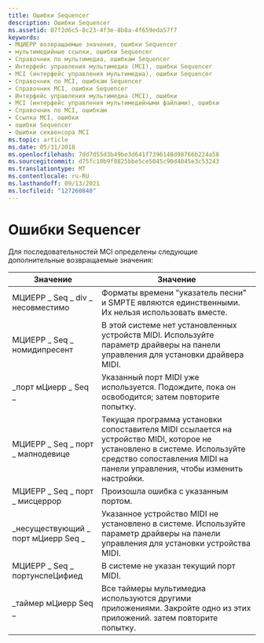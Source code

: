 ```yaml
---
title: Ошибки Sequencer
description: Ошибки Sequencer
ms.assetid: 07f2d6c5-8c23-4f3e-8b8a-4f659eda57f7
keywords:
- МЦИЕРР возвращаемые значения, ошибки Sequencer
- мультимедийные ссылки, ошибки Sequencer
- Справочник по мультимедиа, ошибкам Sequencer
- Интерфейс управления мультимедиа (MCI), ошибки Sequencer
- MCI (интерфейс управления мультимедиа), ошибки Sequencer
- Справочник по MCI, ошибкам Sequencer
- Справочник MCI, ошибки Sequencer
- Интерфейс управления мультимедиа (MCI), ошибки
- MCI (интерфейс управления мультимедийными файлами), ошибки
- Справочник по MCI, ошибкам
- Ссылка MCI, ошибки
- ошибки Sequencer
- Ошибки секвенсора MCI
ms.topic: article
ms.date: 05/31/2018
ms.openlocfilehash: 7dd7d55d3b49be3d641f7396148d98766b224a58
ms.sourcegitcommit: d75fc10b9f0825bbe5ce5045c90d4045e3c53243
ms.translationtype: MT
ms.contentlocale: ru-RU
ms.lasthandoff: 09/13/2021
ms.locfileid: "127260848"
---
```

# <a name="sequencer-errors"></a>Ошибки Sequencer

Для последовательностей MCI определены следующие дополнительные возвращаемые значения:



| Значение                          | Значение                                                                                                                                                  |
|--------------------------------|----------------------------------------------------------------------------------------------------------------------------------------------------------|
| МЦИЕРР \_ Seq \_ div \_ несовместимо | Форматы времени "указатель песни" и SMPTE являются единственными. Их нельзя использовать вместе.                                                              |
| МЦИЕРР \_ Seq \_ номидипресент     | В этой системе нет установленных устройств MIDI. Используйте параметр драйверы на панели управления для установки драйвера MIDI.                                       |
| \_порт мЦиерр \_ Seq \_       | Указанный порт MIDI уже используется. Подождите, пока он освободится; затем повторите попытку.                                                                       |
| МЦИЕРР \_ Seq \_ порт \_ мапнодевице | Текущая программа установки сопоставителя MIDI ссылается на устройство MIDI, которое не установлено в системе. Используйте средство сопоставления MIDI на панели управления, чтобы изменить настройки. |
| МЦИЕРР \_ Seq \_ порт \_ мисцеррор   | Произошла ошибка с указанным портом.                                                                                                                   |
| \_несуществующий \_ порт мЦиерр Seq \_ | Указанное устройство MIDI не установлено в системе. Используйте параметр драйверы на панели управления для установки устройства MIDI.                        |
| МЦИЕРР \_ Seq \_ портунспеЦифиед   | В системе не указан текущий порт MIDI.                                                                                                  |
| \_таймер мЦиерр Seq \_             | Все таймеры мультимедиа используются другими приложениями. Закройте одно из этих приложений. затем повторите попытку.                                             |



 

 

 




